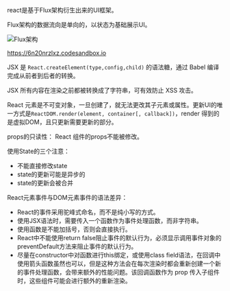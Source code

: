 react是基于Flux架构衍生出来的UI框架。

Flux架构的数据流向是单向的，以状态为基础展示UI。

![Flux架构]()

https://6n20nrzlxz.codesandbox.io

JSX 是 `React.createElement(type,config,child)` 的语法糖，通过 Babel 编译完成从前者到后者的转换。

JSX 所有内容在渲染之前都被转换成了字符串，可有效防止 XSS 攻击。

React 元素是不可变对象，一旦创建了，就无法更改其子元素或属性。更新UI的唯一方式是`ReactDOM.render(element, container[, callback])`，render 得到的是虚拟DOM，且只更新需要更新的部分。

props的只读性： React 组件的props不能被修改。

使用State的三个注意：

- 不能直接修改state
- state的更新可能是异步的
- state的更新会被合并

React元素事件与DOM元素事件的语法差异：

- React的事件采用驼峰式命名，而不是纯小写的方式。
- 使用JSX语法时，需要传入一个函数作为事件处理函数，而非字符串。
- 使用函数是不能加括号，否则会直接执行。
- React中不能使用return false阻止事件的默认行为，必须显示调用事件对象的preventDefault方法来阻止事件的默认行为。
- 尽量在constructor中对函数进行this绑定，或使用class field语法，在回调中使用箭头函数虽然也可以，但是这种方法会在每次渲染时都会重新创建一个新的事件处理函数，会带来额外的性能问题。该回调函数作为 prop 传入子组件时，这些组件可能会进行额外的重新渲染。

